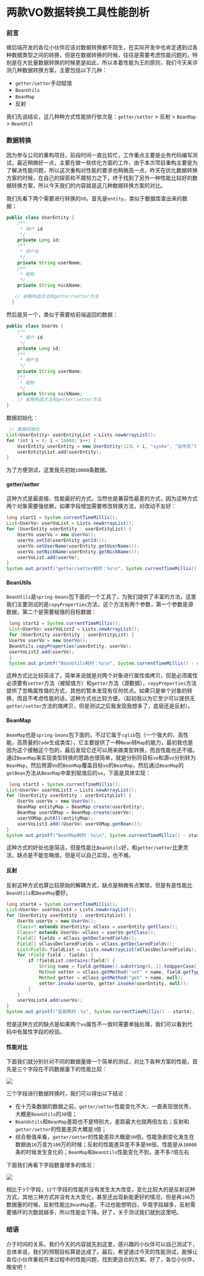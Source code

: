 # 两款VO数据转换工具性能剖析

### 前言

做后端开发的各位小伙伴应该对数据转换都不陌生，在实际开发中也肯定遇到过各种数据类型之间的转换，但是在数据转换的时候，往往是需要考虑性能问题的，特别是在大批量数据转换的时候更是如此，所以本着性能为王的原则，我们今天来评测几种数据转换方案，主要包括以下几种：

- `getter/setter`手动赋值
- `BeanUtils`
- `BeanMap`
- 反射

我们先说结论，这几种种方式性能排行依次是：`getter/setter` > 反射 > `BeanMap` > `BeanUtil`

### 数据转换

因为参与公司的重构项目，前段时间一直比较忙，工作重点主要是业务代码编写测试，最近稍微好一点，主要在做一些优化方面的工作，由于本次项目重构主要是为了解决性能问题，所以这次重构对性能的要求也稍微高一点，昨天在优化数据转换方案的时候，在自己的探索和不屑努力之下，终于找到了另外一种性能比较好的数据转换方案，所以今天我们的内容就是这几种数据转换方案的对比。

我们先看下两个需要进行转换的`VO`，首先是`entity`，类似于数据库查出来的数据：

```java
public class UserEntity {
    /**
     * 用户 id
     */
    private Long id;
    /**
     * 用户名
     */
    private String userName;
    /**
     * 昵称
     */
    private String nickName;

   // 省略构造方法和getter/setter方法
  }
```

然后是另一个，类似于需要给前端返回的数据：

```java
public class UserVo {
    /**
     * 用户 id
     */
    private Long id;
    /**
     * 用户名
     */
    private String userName;
    /**
     * 昵称
     */
    private String nickName;
    // 省略构造方法和getter/setter方法
}
```

数据初始化：

```java
 // 数据初始化
List<UserEntity> userEntityList = Lists.newArrayList();
for (int i = 0; i < 10000; i++) {
    UserEntity userEntity = new UserEntity(123L + i, "syske", "云中志");
    userEntityList.add(userEntity);
}
```

为了方便测试，这里我先初始`10000`条数据。

#### getter/setter

这种方式是最直接、性能最好的方式，当然也是兼容性最差的方式，因为这种方式两个对象需要强依赖，如果字段增加需要修改转换方法，对改动不友好：

```java
long start1 = System.currentTimeMillis();
List<UserVo> userVoList = Lists.newArrayList();
for (UserEntity userEntity : userEntityList) {
    UserVo userVo = new UserVo();
    userVo.setId(userEntity.getId());
    userVo.setUserName(userEntity.getUserName());
    userVo.setNickName(userEntity.getNickName());
    userVoList.add(userVo);
}
System.out.printf("getter/setter耗时：%s\n", System.currentTimeMillis() - start1);
```



#### BeanUtils

`BeanUtils`是`spring-beans`包下面的一个工具了，为我们提供了丰富的方法，这里我们主要测试的是`copyProperties`方法，这个方法有两个参数，第一个参数是源数据，第二个是需要赋值的目标数据：

```java
 long start2 = System.currentTimeMillis();
 List<UserVo> userVoList2 = Lists.newArrayList();
 for (UserEntity userEntity : userEntityList) {
 UserVo userVo = new UserVo();
 BeanUtils.copyProperties(userEntity, userVo);
 userVoList2.add(userVo);
 }
 System.out.printf("BeanUtils耗时：%s\n", System.currentTimeMillis() - start2);
```

这种方式比比较简洁了，简单来说就是对两个对象进行属性值拷贝，但是必须属性必须要有`setter`方法（被赋值方）和`getter`方法（源数据），`copyProperties`方法提供了忽略属性值的方式，其他的暂未发现有任何优点。如果只是单个对象的转换，而且不考虑性能的话，这种方式也比较方便。（起初我以为它至少可以提供无`getter/setter`方法的值拷贝，但是测试之后我发现我想多了，底层还是反射）。



#### BeanMap

`BeanMap`也是`spring-beans`包下面的，不过它属于`cglib`包（一个强大的，高性能，高质量的`Code`生成类库），它主要提供了一种`Bean`转`Map`的能力，最初我也是因为这个接触这个包的，最后发现它还可以用来做类型转换，而且性能也还不错。通过`BeanMap`来实现类型转换的思路也很简单，就是分别将目标`vo`和源`vo`分别转为`BeanMap`，然后用源`Vo`的`BeanMap`覆盖目标`vo`的`BeanMap`，然后通过`BeanMap`的`getBean`方法从`BeanMap`中拿到赋值后的`vo`，下面是具体实现：

```java
 long start3 = System.currentTimeMillis();
List<UserVo> userVoList3 = Lists.newArrayList();
for (UserEntity userEntity : userEntityList) {
    UserVo userVo = new UserVo();
    BeanMap entityMap = BeanMap.create(userEntity);
    BeanMap userVOMap = BeanMap.create(userVo);
    userVOMap.putAll(entityMap);
    userVoList3.add((UserVo) userVOMap.getBean());
}
System.out.printf("BeanMap耗时：%s\n", System.currentTimeMillis() - start3);
```

这种方式的好处也是简洁，但是性能比`BeanUtils`好，和`getter/setter`比更灵活，缺点是不能忽略值，但是可以自己实现，也不难。



#### 反射

反射这种方式也算比较原始的解耦方式，缺点是稍微有点繁琐，但是有是性能比`BeanUtils`和`BeanMap`要好。

```java
long start4 = System.currentTimeMillis();
List<UserVo> userVoList4 = Lists.newArrayList();
for (UserEntity userEntity : userEntityList) {
    UserVo userVo = new UserVo();
    Class<? extends UserEntity> eClass = userEntity.getClass();
    Class<? extends UserVo> vClass = userVo.getClass();
    Field[] fields = eClass.getDeclaredFields();
    Field[] vClassDeclaredFields = vClass.getDeclaredFields();
    List<Field> fieldList =  Lists.newArrayList(vClassDeclaredFields);
    for (Field field : fields) {
        if (fieldList.contains(field)) {
            String name = field.getName().substring(0, 1).toUpperCase() + field.getName().substring(1);
            Method setter = vClass.getMethod("set" + name, field.getType());
            Method getter = eClass.getMethod("get" + name, null);
            setter.invoke(userVo, getter.invoke(userEntity, null));
        }
    }
    userVoList4.add(userVo);
}
System.out.printf("反射耗时：%s", System.currentTimeMillis() - start4);
```

但是这种方式的缺点是如果两个`vo`属性不一致时需要单独处理，我们可以看到代码中有属性字段的校验。



#### 性能对比

下面我们就分别针对不同的数据量做一个简单的测试，对比下各种方案的性能，首先是三个字段在不同数据量下的性能比较：

![](https://syske-pic-bed.oss-cn-hangzhou.aliyuncs.com/imgs/blog/20211202233220.png)

三个字段进行数据转换时，我们可以得出以下结论：

- 在十万条数据的数据之前，`getter/setter`性能变化不大，一直表现很优秀，大概是`BeanUtils`的`30`倍；
- `BeanUntils`和`BeanMap`差距也不是特别大，差距最大也就两倍左右；反射和`getter/setter`的性能差异大概是`3`倍；
- 综合极值来看，`getter/setter`的性能差异大概是`50`倍，性能急剧变化发生在数据由`10`万变为`100`万的时候；反射的性能差异差不多是`90`倍，性能是从`10000`条的时候发生变化的；`BeanMap`和`BeanUtils`性能变化不到，差不多`7`倍左右

下面我们再看下字段数量增多的情况：

![](https://syske-pic-bed.oss-cn-hangzhou.aliyuncs.com/imgs/blog/20211202233332.png)

相比于`3`个字段，`12`个字段的性能并没有发生太大改变，变化比较大的是反射这种方式，其他三种方式并没有太大变化，甚至还出现新能更好的情况，但是再`100`万数据量的时候，反射性能比`BeanMap`差，不过也能想明白，毕竟字段越多，反射需要循环的次数就越多，所以性能会下降。好了，关于测试我们就到这里吧。



### 结语

介于时间的关系，我们今天的内容就先到这里，感兴趣的小伙伴可以自己测试下，总体来说，我们的预期目标算是达成了。最后，希望通过今天的性能测试，能够让各位小伙伴重视开发过程中的性能问题，找到更适合的方案。好了，各位小伙伴，晚安吧！